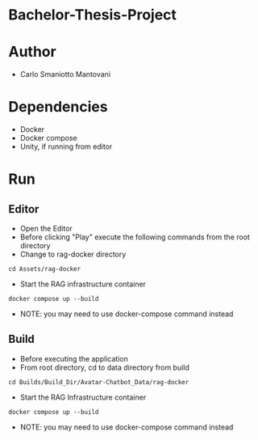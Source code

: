 # Bachelor-Thesis-Project

# Author
- Carlo Smaniotto Mantovani

# Dependencies
- Docker
- Docker compose
- Unity, if running from editor

# Run

## Editor
- Open the Editor
- Before clicking "Play" execute the following commands from the root directory
- Change to rag-docker directory
```
cd Assets/rag-docker
```
- Start the RAG infrastructure container
```
docker compose up --build
```
- NOTE: you may need to use docker-compose command instead

## Build
- Before executing the application
- From root directory, cd to data directory from build
```
cd Builds/Build_Dir/Avatar-Chatbot_Data/rag-docker
```
- Start the RAG Infrastructure container
```
docker compose up --build
```
- NOTE: you may need to use docker-compose command instead


